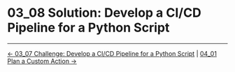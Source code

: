 # 03_08 Solution: Develop a CI/CD Pipeline for a Python Script

<!-- FooterStart -->
---
[← 03_07 Challenge: Develop a CI/CD Pipeline for a Python Script](../03_07_challenge_develop_a_cicd_pipeline_for_a_python_script/README.md) | [04_01 Plan a Custom Action →](../../../ch4_developing_custom_actions/04_01_plan_a_custom_action/README.md)
<!-- FooterEnd -->
